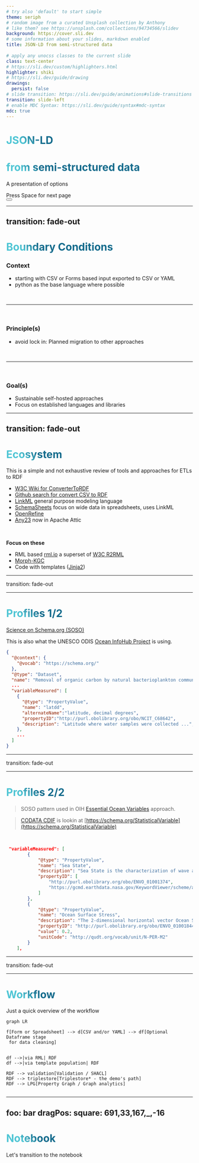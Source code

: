 ```yaml
---
# try also 'default' to start simple
theme: seriph
# random image from a curated Unsplash collection by Anthony
# like them? see https://unsplash.com/collections/94734566/slidev
background: https://cover.sli.dev
# some information about your slides, markdown enabled
title: JSON-LD from semi-structured data
 
# apply any unocss classes to the current slide
class: text-center
# https://sli.dev/custom/highlighters.html
highlighter: shiki
# https://sli.dev/guide/drawing
drawings:
  persist: false
# slide transition: https://sli.dev/guide/animations#slide-transitions
transition: slide-left
# enable MDC Syntax: https://sli.dev/guide/syntax#mdc-syntax
mdc: true
---
```


# JSON-LD 
# from semi-structured data

A presentation of options

<div class="pt-12">
  <span @click="$slidev.nav.next" class="px-2 py-1 rounded cursor-pointer" hover="bg-white bg-opacity-10">
    Press Space for next page <carbon:arrow-right class="inline"/>
  </span>
</div>

<div class="abs-br m-6 flex gap-2">
  <button @click="$slidev.nav.openInEditor()" title="Open in Editor" class="text-xl slidev-icon-btn opacity-50 !border-none !hover:text-white">
    <carbon:edit />
  </button>
  <a href="https://github.com/slidevjs/slidev" target="_blank" alt="GitHub" title="Open in GitHub"
    class="text-xl slidev-icon-btn opacity-50 !border-none !hover:text-white">
    <carbon-logo-github />
  </a>
</div>

<!--
The last comment block of each slide will be treated as slide notes. It will be visible and editable in Presenter Mode along with the slide. [Read more in the docs](https://sli.dev/guide/syntax.html#notes)
-->

---
transition: fade-out
---


# Boundary Conditions

### Context

- starting with CSV or Forms based input exported to CSV or YAML
- python as the base language where possible

<br>
<hr>
<br>

### Principle(s)

- avoid lock in: Planned migration to other approaches

<br>
<hr>
<br>

### Goal(s)

- Sustainable self-hosted approaches
- Focus on established languages and libraries 


---
transition: fade-out
---

 
# Ecosystem

This is a simple and not exhaustive review of tools and approaches for ETLs to RDF

- [W3C Wiki for ConverterToRDF](https://www.w3.org/wiki/ConverterToRdf)
- [Github search for convert CSV to RDF](https://github.com/search?q=convert%20CSV%20to%20RDF&type=repositories)
- [LinkML](https://linkml.io/) general purpose modeling language
- [SchemaSheets](https://github.com/linkml/schemasheets) focus on wide data in spreadsheets, uses LinkML
- [OpenRefine](https://openrefine.org/)
- [Any23](https://attic.apache.org/projects/any23.html)  now in Apache Attic

<br>

__Focus on these__

- RML based  [rml.io](rml.io) a superset of [W3C R2RML](https://www.w3.org/TR/r2rml/) 
- [Morph-KGC](https://github.com/morph-kgc/morph-kgc)
- Code with templates ([Jinja2](https://jinja.palletsprojects.com/en/3.1.x/))

<!--
You can have `style` tag in markdown to override the style for the current page.
Learn more: https://sli.dev/guide/syntax#embedded-styles
-->

<style>
h1 {
  background-color: #2B90B6;
  background-image: linear-gradient(45deg, #4EC5D4 10%, #146b8c 20%);
  background-size: 100%;
  -webkit-background-clip: text;
  -moz-background-clip: text;
  -webkit-text-fill-color: transparent;
  -moz-text-fill-color: transparent;
}
</style>
 
---
transition: fade-out

---

# Profiles 1/2
[Science on Schema.org (SOSO)](https://github.com/ESIPFed/science-on-schema.org/blob/master/guides/Dataset.md)

This is also what the UNESCO ODIS [Ocean InfoHub Project](https://oceaninfohub.org/project-overview/) is using.  

```json  
{
  "@context": {
    "@vocab": "https://schema.org/"
  },
  "@type": "Dataset",
  "name": "Removal of organic carbon by natural bacterioplankton communities ...",
  ...
  "variableMeasured": [
    {
      "@type": "PropertyValue",
      "name": "latdd",
      "alternateName":"latitude, decimal degrees",
      "propertyID":"http://purl.obolibrary.org/obo/NCIT_C68642",
      "description": "Latitude where water samples were collected ...",
    },
    ...
  ]
}

```
 

---
transition: fade-out

---

# Profiles 2/2

> SOSO pattern used in OIH [Essential Ocean Variables](https://book.oceaninfohub.org/thematics/variables/index.html) approach. 

> [CODATA CDIF](https://worldfair-project.eu/cross-domain-interoperability-framework/) is lookin at [https://schema.org/StatisticalVariable](https://schema.org/StatisticalVariable)

<br>
 
```json  
 "variableMeasured": [
        {
            "@type": "PropertyValue",
            "name": "Sea State",
            "description": "Sea State is the characterization of wave and swell, typically in terms of height, wavelength, period, and directional wave energy flux ",
            "propertyID": [
                "http://purl.obolibrary.org/obo/ENVO_01001374",
                "https://gcmd.earthdata.nasa.gov/KeywordViewer/scheme/all/11aca777-8a01-42ce-b076-b3059c3d8cae?gtm_keyword=SEA%20STATE&gtm_scheme=Earth%20Science"
            ]
        },
        {
            "@type": "PropertyValue",
            "name": "Ocean Surface Stress",
            "description": "The 2-dimensional horizontal vector Ocean Surface Stress is the rate per unit area at which momentum is transferred from the atmosphere to the ocean.",
            "propertyID": "http://purl.obolibrary.org/obo/ENVO_01001844",
            "value": 0.2,
            "unitCode": "http://qudt.org/vocab/unit/N-PER-M2"
        }
    ],

```

---
transition: fade-out

---



# Workflow

Just a quick overview of the workflow

<div class="grid grid-cols-8 gap-5 pt-4 -mb-6">
 

```mermaid {theme: 'neutral', scale: 0.7}
graph LR

f[Form or Spreadsheet] --> d[CSV and/or YAML] --> df[Optional Dataframe stage
 for data cleaning]


df -->|via RML| RDF
df -->|via template population| RDF

RDF --> validation[Validation / SHACL]
RDF --> triplestore[Triplestore* - the demo's path]
RDF --> LPG[Property Graph / Graph analytics]
 
```
 



</div>

---
foo: bar
dragPos:
  square: 691,33,167,_,-16
---


# Notebook

Let's transition to the notebook